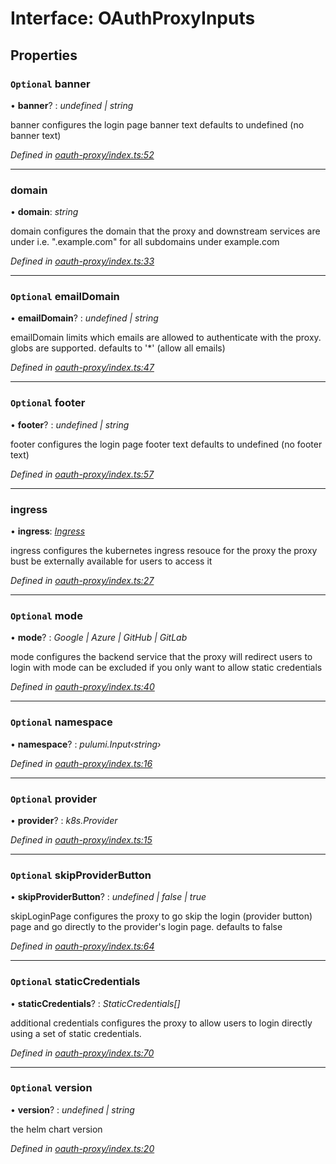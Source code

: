 
# Interface: OAuthProxyInputs

## Properties

### `Optional` banner

• **banner**? : *undefined | string*

banner configures the login page banner text
defaults to undefined (no banner text)

*Defined in [oauth-proxy/index.ts:52](https://github.com/Place1/kloudlib/blob/27a9d16/packages/oauth-proxy/index.ts#L52)*

___

###  domain

• **domain**: *string*

domain configures the domain that the proxy and downstream
services are under
i.e. ".example.com" for all subdomains under example.com

*Defined in [oauth-proxy/index.ts:33](https://github.com/Place1/kloudlib/blob/27a9d16/packages/oauth-proxy/index.ts#L33)*

___

### `Optional` emailDomain

• **emailDomain**? : *undefined | string*

emailDomain limits which emails are
allowed to authenticate with the proxy.
globs are supported.
defaults to '*' (allow all emails)

*Defined in [oauth-proxy/index.ts:47](https://github.com/Place1/kloudlib/blob/27a9d16/packages/oauth-proxy/index.ts#L47)*

___

### `Optional` footer

• **footer**? : *undefined | string*

footer configures the login page footer text
defaults to undefined (no footer text)

*Defined in [oauth-proxy/index.ts:57](https://github.com/Place1/kloudlib/blob/27a9d16/packages/oauth-proxy/index.ts#L57)*

___

###  ingress

• **ingress**: *[Ingress](_abstractions_index_.ingress.md)*

ingress configures the kubernetes ingress resouce
for the proxy
the proxy bust be externally available for users to
access it

*Defined in [oauth-proxy/index.ts:27](https://github.com/Place1/kloudlib/blob/27a9d16/packages/oauth-proxy/index.ts#L27)*

___

### `Optional` mode

• **mode**? : *Google | Azure | GitHub | GitLab*

mode configures the backend service
that the proxy will redirect users to login with
mode can be excluded if you only want to allow
static credentials

*Defined in [oauth-proxy/index.ts:40](https://github.com/Place1/kloudlib/blob/27a9d16/packages/oauth-proxy/index.ts#L40)*

___

### `Optional` namespace

• **namespace**? : *pulumi.Input‹string›*

*Defined in [oauth-proxy/index.ts:16](https://github.com/Place1/kloudlib/blob/27a9d16/packages/oauth-proxy/index.ts#L16)*

___

### `Optional` provider

• **provider**? : *k8s.Provider*

*Defined in [oauth-proxy/index.ts:15](https://github.com/Place1/kloudlib/blob/27a9d16/packages/oauth-proxy/index.ts#L15)*

___

### `Optional` skipProviderButton

• **skipProviderButton**? : *undefined | false | true*

skipLoginPage configures the proxy to go
skip the login (provider button) page
and go directly to the provider's login page.
defaults to false

*Defined in [oauth-proxy/index.ts:64](https://github.com/Place1/kloudlib/blob/27a9d16/packages/oauth-proxy/index.ts#L64)*

___

### `Optional` staticCredentials

• **staticCredentials**? : *StaticCredentials[]*

additional credentials configures the proxy
to allow users to login directly using a set
of static credentials.

*Defined in [oauth-proxy/index.ts:70](https://github.com/Place1/kloudlib/blob/27a9d16/packages/oauth-proxy/index.ts#L70)*

___

### `Optional` version

• **version**? : *undefined | string*

the helm chart version

*Defined in [oauth-proxy/index.ts:20](https://github.com/Place1/kloudlib/blob/27a9d16/packages/oauth-proxy/index.ts#L20)*

